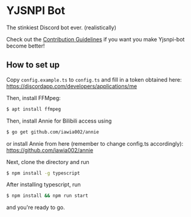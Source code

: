# YJSNPI Bot

The stinkiest Discord bot ever. (realistically)

Check out the [Contribution Guidelines](./CONTRIBUTING.md) if you want you make Yjsnpi-bot become better!

## How to set up

Copy `config.example.ts` to `config.ts` and fill in a token obtained here:
<https://discordapp.com/developers/applications/me>

Then, install FFMpeg:
```bash
$ apt install ffmpeg
```

Then, install Annie for Bilibili access using 

```bash
$ go get github.com/iawia002/annie
```

or install Annie from here (remember to change config.ts accordingly): <https://github.com/iawia002/annie>

Next, clone the directory and run

```bash
$ npm install -g typescript
```

After installing typescript, run

```bash
$ npm install && npm run start
```

and you're ready to go.

